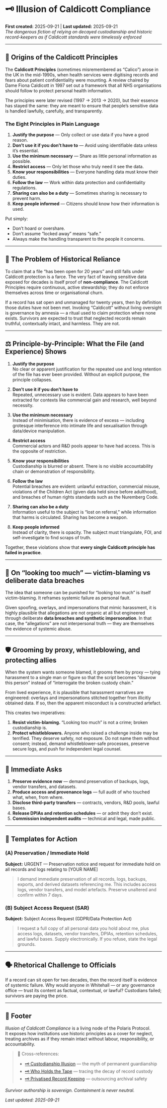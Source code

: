 # 🗝️ Illusion of Caldicott Compliance  
**First created:** 2025-09-21 | **Last updated:** 2025-09-21  
*The dangerous fiction of relying on decayed custodianship and historic record-keepers as if Caldicott standards were timelessly enforced*  

---

## 📜 Origins of the Caldicott Principles  

The **Caldicott Principles** (sometimes misremembered as “Calico”) arose in the UK in the mid-1990s, when health services were digitising records and fears about patient confidentiality were mounting. A review chaired by Dame Fiona Caldicott in 1997 set out a framework that all NHS organisations should follow to protect personal health information.  

The principles were later revised (1997 → 2013 → 2020), but their essence has stayed the same: they are meant to ensure that people’s sensitive data is handled lawfully, carefully, and transparently.  

### The Eight Principles in Plain Language  

1. **Justify the purpose** — Only collect or use data if you have a good reason.  
2. **Don’t use it if you don’t have to** — Avoid using identifiable data unless it’s essential.  
3. **Use the minimum necessary** — Share as little personal information as possible.  
4. **Restrict access** — Only let those who truly need it see the data.  
5. **Know your responsibilities** — Everyone handling data must know their duties.  
6. **Follow the law** — Work within data protection and confidentiality regulations.  
7. **Sharing can also be a duty** — Sometimes sharing is necessary to prevent harm.  
8. **Keep people informed** — Citizens should know how their information is used.  

Put simply:  
- Don’t hoard or overshare.  
- Don’t assume “locked away” means “safe.”  
- Always make the handling transparent to the people it concerns.  

---

## 🧩 The Problem of Historical Reliance  

To claim that a file “has been open for 20 years” and still falls under Caldicott protection is a farce. The very fact of leaving sensitive data exposed for decades is itself proof of **non-compliance**. The Caldicott Principles require continuous, active stewardship; they do not enforce themselves across time or organisational churn.  

If a record has sat open and unmanaged for twenty years, then by definition those duties have not been met. Invoking “Caldicott” without living oversight is governance by amnesia — a ritual used to claim protection where none exists. Survivors are expected to trust that neglected records remain truthful, contextually intact, and harmless. They are not.  

---

## ⚖️ Principle-by-Principle: What the File (and Experience) Shows

1. **Justify the purpose**  
No clear or apparent justification for the repeated use and long retention of the file has ever been provided. Without an explicit purpose, the principle collapses.  

2. **Don’t use it if you don’t have to**  
Repeated, unnecessary use is evident. Data appears to have been extracted for contexts like commercial gain and research, well beyond necessity.  

3. **Use the minimum necessary**  
Instead of minimisation, there is evidence of excess — including grotesque interference into intimate life and sexualisation through data/device manipulation.  

4. **Restrict access**  
Commercial actors and R&D pools appear to have had access. This is the opposite of restriction.  

5. **Know your responsibilities**  
Custodianship is blurred or absent. There is no visible accountability chain or demonstration of responsibility.  

6. **Follow the law**  
Potential breaches are evident: unlawful extraction, commercial misuse, violations of the Children Act (given data held since before adulthood), and breaches of human rights standards such as the Nuremberg Code.  

7. **Sharing can also be a duty**  
Information useful to the subject is “lost on referral,” while information that harms is circulated. Sharing has become a weapon.  

8. **Keep people informed**  
Instead of clarity, there is opacity. The subject must triangulate, FOI, and self-investigate to find scraps of truth.  

Together, these violations show that **every single Caldicott principle has failed in practice**.  

---

## 🧯 On “looking too much” — victim-blaming vs deliberate data breaches

The idea that someone can be punished for “looking too much” is itself victim-blaming. It reframes systemic failure as personal fault.  

Given spoofing, overlays, and impersonations that mimic harassment, it is highly plausible that allegations are not organic at all but engineered through deliberate **data breaches and synthetic impersonation**. In that case, the “allegations” are not interpersonal truth — they are themselves the evidence of systemic abuse.  

---

## 🛡️ Grooming by proxy, whistleblowing, and protecting allies  

When the system wants someone blamed, it grooms them by proxy — tying harassment to a single man or figure so that the script becomes “disavow this person” instead of “interrogate the broken custody chain.”  

From lived experience, it is plausible that harassment narratives are engineered: overlays and impersonations stitched together from illicitly obtained data. If so, then the apparent misconduct is a constructed artefact.  

This creates two imperatives:  
1. **Resist victim-blaming.** “Looking too much” is not a crime; broken custodianship is.  
2. **Protect whistleblowers.** Anyone who raised a challenge inside may be terrified. They deserve safety, not exposure. Do not name them without consent; instead, demand whistleblower-safe processes, preserve secure logs, and push for independent legal counsel.  

---

## 📌 Immediate Asks  

1. **Preserve evidence now** — demand preservation of backups, logs, vendor transfers, and datasets.  
2. **Produce access and provenance logs** — full audit of who touched what, when, from where.  
3. **Disclose third-party transfers** — contracts, vendors, R&D pools, lawful bases.  
4. **Release DPIAs and retention schedules** — or admit they don’t exist.  
5. **Commission independent audits** — technical and legal, made public.  

---

## 📑 Templates for Action  

### (A) Preservation / Immediate Hold  

**Subject:** URGENT — Preservation notice and request for immediate hold on all records and logs relating to [YOUR NAME]  

> I demand immediate preservation of all records, logs, backups, exports, and derived datasets referencing me. This includes access logs, vendor transfers, and model artefacts. Preserve unaltered and confirm within 7 days.  

### (B) Subject Access Request (SAR)  

**Subject:** Subject Access Request (GDPR/Data Protection Act)  

> I request a full copy of all personal data you hold about me, plus access logs, datasets, vendor transfers, DPIAs, retention schedules, and lawful bases. Supply electronically. If you refuse, state the legal grounds.  

---

## 🗣️ Rhetorical Challenge to Officials  

If a record can sit open for two decades, then the record itself is evidence of systemic failure. Why would anyone in Whitehall — or any governance office — trust its content as factual, contextual, or lawful? Custodians failed; survivors are paying the price.  

---

## 🏮 Footer  

*Illusion of Caldicott Compliance* is a living node of the Polaris Protocol.  
It exposes how institutions use historic principles as a cover for neglect, treating archives as if they remain intact without labour, responsibility, or accountability.  

> 📡 Cross-references:  
> - [🗝️ Custodianship Illusion](./🗝_custodianship_illusion.md) — the myth of permanent guardianship  
> - [🗝️ Who Holds the Tape](./🗝_who_holds_the_tape.md) — tracing the decay of record custody  
> - [🗝️ Privatised Record Keeping](./🗝_privatised_record_keeping.md) — outsourcing archival safety  

*Survivor authorship is sovereign. Containment is never neutral.*  

_Last updated: 2025-09-21_  
